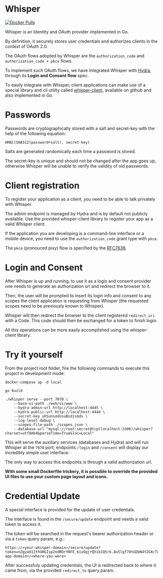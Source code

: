 # Whisper
[![Docker Pulls](https://img.shields.io/docker/pulls/labbsr0x/whisper.svg)](https://hub.docker.com/r/labbsr0x/whisper)

Whisper is an Identity and OAuth provider implemented in Go.

By definition, it securely stores user credentials and authorizes clients in the context of OAuth 2.0.

The OAuth flows adopted by Whisper are the `authorization_code` and `authorization_code + pkce` flows. 

To implement such OAuth flows, we have integrated Whisper with [Hydra](https://github.com/ory/hydra), through its **Login and Consent flow** spec.

To easily integrate with Whisper, client applications can make use of a special library and cli utility called [whisper-client](https://github.com/labbsr0x/whisper-client), available on github and also implemented in Go.

# Passwords

Passwords are cryptographically stored with a salt and secret-key with the help of the following equation:

```
HMAC(SHA512(password+salt), secret-key)
```

Salts are generated randomically each time a password is stored.

The secret-key is unique and should not be changed after the app goes up, otherwise Whisper will be unable to verify the validity of old passwords.

# Client registration

To register your application as a client, you need to be able to talk privately with Whisper. 

The admin endpoint is managed by Hydra and is by default not publicly available. Use the provided whisper-client library to register your app as a valid Whisper client.

If the application you are developing is a command-line interface or a mobile device, you need to use the `authorization_code` grant type with `pkce`.

The `pkce` (pronouced pixy) flow is specified by the [RFC7636](https://tools.ietf.org/html/rfc7636).

# Login and Consent

After Whisper is up and running, to use it as a login and consent provider one needs to generate an authorization url and redirect the browser to it.

Then, the user will be prompted to insert its login info and consent to any scopes the client application is requesting from Whisper (the requested scopes need to be previously known to Whisper).

Whisper will then redirect the browser to the client registered `redirect_uri` with a Code. This code should then be exchanged for a token to finish login.

All this operations can be more easily accomplished using the whisper-client library.

# Try it yourself

From the project root folder, fire the following commands to execute this project in development mode:

```
docker-compose up -d local
```

```
go build
```

```
./whisper serve --port 7070 \
    --base-ui-path ./web/ui/www \
    --hydra-admin-url http://localhost:4445 \
    --hydra-public-url http://localhost:4444 \
    --secret-key uhSunsodnsuBsdjsbds \
    --log-level debug \
    --scopes-file-path ./scopes.json \
    --database-url "mysql://root:secret@tcp(localhost:3306)/whisper?charset=utf8mb4&parseTime=True&loc=Local"
```

This will serve the auxiliary services (databases and Hydra) and will run Whisper at the `7070` port; endpoints `/login` and `/consent` will display our incredibly simple user interface.

The only way to access this endpoints is through a valid authorization url.

**With some small Dockerfile trickery, it is possible to override the provided UI files to use your custom page layout and icons.**

# Credential Update

A special interface is provided for the update of user credentials. 

The interface is found in the `/secure/update` endpoint and needs a valid token to access it.

The token will be searched in the request's bearer authorization header or via a `token` query param, e.g.:

```
https://<your-whisper-domain>/secure/update?token=nZgyaH1JthU0GIsp2ndRDrYNFE_6ivOqjrQhikIQ5rk.8u5lgf7OtGDbN4Y2GXcTudf1u8lLX3kvsYkFH3uPxrY&redirect_to=http://<your-app-domain>/<where-you-were>
```

After successfuly updating credentials, the UI is redirected back to where it came from, via the provided `redirect_to` query param.